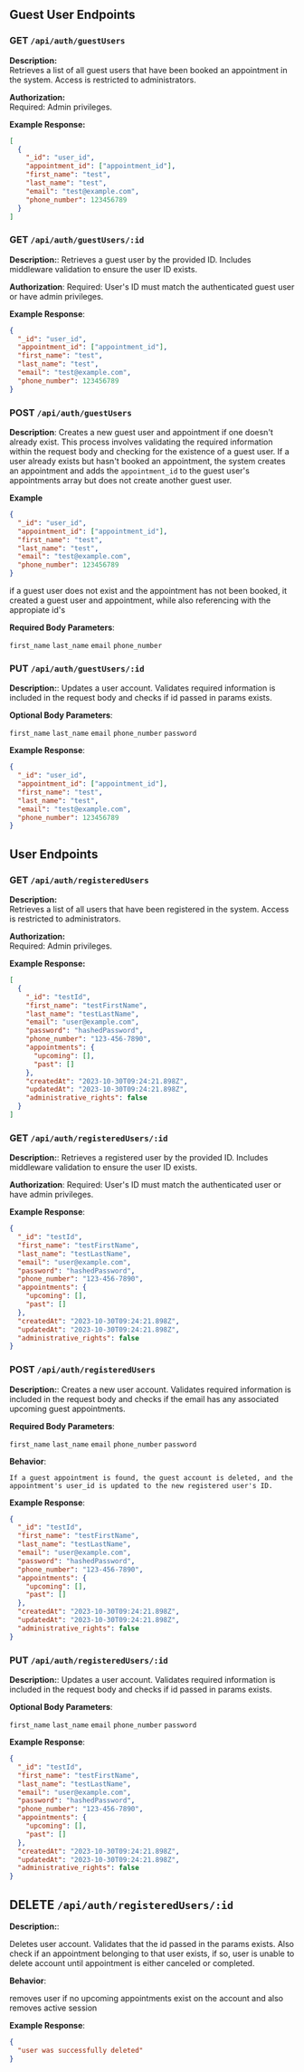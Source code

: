 ## Guest User Endpoints

### GET `/api/auth/guestUsers`

**Description:**  
Retrieves a list of all guest users that have been booked an appointment in the system. Access is restricted to administrators.

**Authorization:**  
Required: Admin privileges.

**Example Response:**

```json
[
  {
    "_id": "user_id",
    "appointment_id": ["appointment_id"],
    "first_name": "test",
    "last_name": "test",
    "email": "test@example.com",
    "phone_number": 123456789
  }
]
```

### GET `/api/auth/guestUsers/:id`

**Description:**:
  Retrieves a guest user by the provided ID. Includes middleware validation to ensure the user ID exists.

**Authorization**:
  Required: User's ID must match the authenticated guest user or have admin privileges.

**Example Response**:

```json
{
  "_id": "user_id",
  "appointment_id": ["appointment_id"],
  "first_name": "test",
  "last_name": "test",
  "email": "test@example.com",
  "phone_number": 123456789
}
```

### POST `/api/auth/guestUsers`

**Description**:
Creates a new guest user and appointment if one doesn't already exist. This process involves validating the required information within the request body and checking for the existence of a guest user. If a user already exists but hasn't booked an appointment, the system creates an appointment and adds the `appointment_id` to the guest user's appointments array but does not create another guest user.

**Example**

```json
{
  "_id": "user_id",
  "appointment_id": ["appointment_id"],
  "first_name": "test",
  "last_name": "test",
  "email": "test@example.com",
  "phone_number": 123456789
}
```

if a guest user does not exist and the appointment has not been booked, it created a guest user and appointment, while also referencing with the appropiate id's

**Required Body Parameters**:

  `first_name`
  `last_name`
  `email`
  `phone_number` 

### PUT `/api/auth/guestUsers/:id`

**Description:**:
Updates a user account. Validates required information is included in the request body and checks if id passed in params exists.

**Optional Body Parameters**:

    
  `first_name`
  `last_name`
  `email`
  `phone_number` 
  `password`

**Example Response**:

```json
{
  "_id": "user_id",
  "appointment_id": ["appointment_id"],
  "first_name": "test",
  "last_name": "test",
  "email": "test@example.com",
  "phone_number": 123456789
}
```

## User Endpoints

### GET `/api/auth/registeredUsers`

**Description:**  
Retrieves a list of all users that have been registered in the system. Access is restricted to administrators.

**Authorization:**  
Required: Admin privileges.

**Example Response:**

```json
[
  {
    "_id": "testId",
    "first_name": "testFirstName",
    "last_name": "testLastName",
    "email": "user@example.com",
    "password": "hashedPassword",
    "phone_number": "123-456-7890",
    "appointments": {
      "upcoming": [],
      "past": []
    },
    "createdAt": "2023-10-30T09:24:21.898Z",
    "updatedAt": "2023-10-30T09:24:21.898Z",
    "administrative_rights": false
  }
]
```

### GET `/api/auth/registeredUsers/:id`

**Description:**:
Retrieves a registered user by the provided ID. Includes middleware validation to ensure the user ID exists.

**Authorization**:
Required: User's ID must match the authenticated user or have admin privileges.

**Example Response**:

```json
{
  "_id": "testId",
  "first_name": "testFirstName",
  "last_name": "testLastName",
  "email": "user@example.com",
  "password": "hashedPassword",
  "phone_number": "123-456-7890",
  "appointments": {
    "upcoming": [],
    "past": []
  },
  "createdAt": "2023-10-30T09:24:21.898Z",
  "updatedAt": "2023-10-30T09:24:21.898Z",
  "administrative_rights": false
}
```

### POST `/api/auth/registeredUsers`

**Description:**:
Creates a new user account. Validates required information is included in the request body and checks if the email has any associated upcoming guest appointments.

**Required Body Parameters**:

   
  `first_name`
  `last_name`
  `email`
  `phone_number` 
  `password`

**Behavior**:

    If a guest appointment is found, the guest account is deleted, and the appointment's user_id is updated to the new registered user's ID.

**Example Response**:

```json
{
  "_id": "testId",
  "first_name": "testFirstName",
  "last_name": "testLastName",
  "email": "user@example.com",
  "password": "hashedPassword",
  "phone_number": "123-456-7890",
  "appointments": {
    "upcoming": [],
    "past": []
  },
  "createdAt": "2023-10-30T09:24:21.898Z",
  "updatedAt": "2023-10-30T09:24:21.898Z",
  "administrative_rights": false
}
```

### PUT `/api/auth/registeredUsers/:id`

**Description:**:
Updates a user account. Validates required information is included in the request body and checks if id passed in params exists.

**Optional Body Parameters**:

   
  `first_name`
  `last_name`
  `email`
  `phone_number` 
  `password`

**Example Response**:

```json
{
  "_id": "testId",
  "first_name": "testFirstName",
  "last_name": "testLastName",
  "email": "user@example.com",
  "password": "hashedPassword",
  "phone_number": "123-456-7890",
  "appointments": {
    "upcoming": [],
    "past": []
  },
  "createdAt": "2023-10-30T09:24:21.898Z",
  "updatedAt": "2023-10-30T09:24:21.898Z",
  "administrative_rights": false
}
```

## DELETE `/api/auth/registeredUsers/:id`

**Description:**:

Deletes user account. Validates that the id passed in the params exists. Also check if an appointment belonging to that user exists, if so, user is unable to delete account until appointment is either canceled or completed.

**Behavior**:

removes user if no upcoming appointments exist on the account and also removes active session

**Example Response**:

```json
{
  "user was successfully deleted"
}
```
